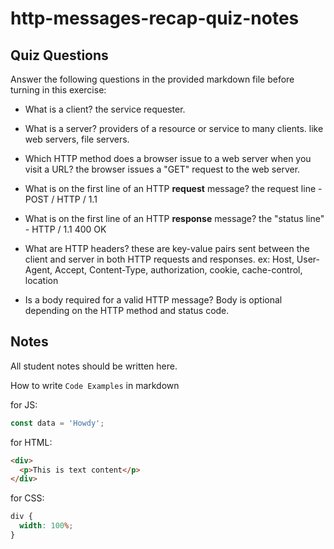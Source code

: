 # http-messages-recap-quiz-notes

## Quiz Questions

Answer the following questions in the provided markdown file before turning in this exercise:

- What is a client?
  the service requester.

- What is a server?
  providers of a resource or service to many clients.
  like web servers, file servers.

- Which HTTP method does a browser issue to a web server when you visit a URL?
  the browser issues a "GET" request to the web server.

- What is on the first line of an HTTP **request** message?
  the request line - POST / HTTP / 1.1

- What is on the first line of an HTTP **response** message?
  the "status line" - HTTP / 1.1 400 OK

- What are HTTP headers?
  these are key-value pairs sent between the client and server in both HTTP requests and responses.
  ex: Host, User-Agent, Accept, Content-Type, authorization, cookie, cache-control, location

- Is a body required for a valid HTTP message?
  Body is optional depending on the HTTP method and status code.

## Notes

All student notes should be written here.

How to write `Code Examples` in markdown

for JS:

```javascript
const data = 'Howdy';
```

for HTML:

```html
<div>
  <p>This is text content</p>
</div>
```

for CSS:

```css
div {
  width: 100%;
}
```
